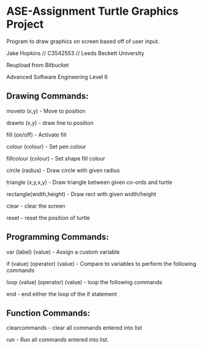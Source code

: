 
# ASE-Assignment Turtle Graphics Project

Program to draw graphics on screen based off of user input.

Jake Hopkins // C3542553 // Leeds Beckett University

Reupload from Bitbucket

Advanced Software Engineering Level 6

## Drawing Commands:
moveto (x,y) - Move to position

drawto (x,y) - draw line to position

fill (on/off) - Activate fill

colour (colour) - Set pen colour

fillcolour (colour) - Set shape fill colour

circle (radius) - Draw circle with given radius

triangle (x,y,x,y) - Draw triangle between given co-ords and turtle

rectangle(width,height) - Draw rect with given width/height

clear - clear the screen

reset - reset the position of turtle

## Programming Commands:

var (label) (value) - Assign a custom variable

if (value) (operator) (value) - Compare to variables to perform the following commands

loop (value) (operator) (value) - loop the following commands

end - end either the loop of the if statement

## Function Commands:

clearcommands - clear all commands entered into list

run - Run all commands entered into list.